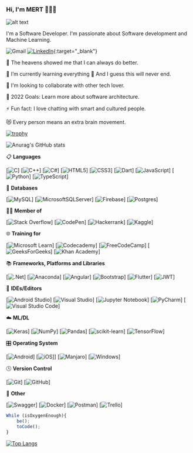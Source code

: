 ### Hi, I'm MERT 👨🏻‍💻

![alt text](https://github.com/mertdurukan/images/blob/main/be.jpg "Be();")

I'm a Software Developer. I'm passionate about Software development and Machine Learning.

<!--💬 **Social** -->

![Gmail](https://img.shields.io/badge/Gmail-D14836?style=for-the-badge&logo=gmail&logoColor=white)
[![LinkedIn](https://img.shields.io/badge/linkedin-%230077B5.svg?style=for-the-badge&logo=linkedin&logoColor=white)](https://www.linkedin.com/in/mertdurukan){:target="_blank"}

🔭 The heavens showed me that I can always do better.

🌱 I’m currently learning everything 🤣 And I guess this will never end.

👯 I'm looking to collaborate with other tech lover.

🥅 2022 Goals: Learn more about software architecture.

⚡ Fun fact: I love chatting with smart and cultured people.

😻 Every person means an extra brain movement.

[![trophy](https://github-profile-trophy.vercel.app/?username=mertdurukan)](https://github.com/ryo-ma/github-profile-trophy)

![Anurag's GitHub stats](https://github-readme-stats.vercel.app/api?username=mertdurukan&theme=dark&show_icons=true)


📋 **Languages**

[![C](https://img.shields.io/badge/c-%2300599C.svg?style=for-the-badge&logo=c&logoColor=white)]
[![C++](https://img.shields.io/badge/c++-%2300599C.svg?style=for-the-badge&logo=c%2B%2B&logoColor=white)]
[![C#](https://img.shields.io/badge/c%23-%23239120.svg?style=for-the-badge&logo=c-sharp&logoColor=white)]
[![HTML5](https://img.shields.io/badge/html5-%23E34F26.svg?style=for-the-badge&logo=html5&logoColor=white)]
[![CSS3](https://img.shields.io/badge/css3-%231572B6.svg?style=for-the-badge&logo=css3&logoColor=white)]
[![Dart](https://img.shields.io/badge/dart-%230175C2.svg?style=for-the-badge&logo=dart&logoColor=white)]
[![JavaScript](https://img.shields.io/badge/javascript-%23323330.svg?style=for-the-badge&logo=javascript&logoColor=%23F7DF1E)]
[![Python](https://img.shields.io/badge/python-3670A0?style=for-the-badge&logo=python&logoColor=ffdd54)]
[![TypeScript](https://img.shields.io/badge/typescript-%23007ACC.svg?style=for-the-badge&logo=typescript&logoColor=white)]

💾 **Databases**

[![MySQL](https://img.shields.io/badge/mysql-%2300f.svg?style=for-the-badge&logo=mysql&logoColor=white)]
[![MicrosoftSQLServer](https://img.shields.io/badge/Microsoft%20SQL%20Sever-CC2927?style=for-the-badge&logo=microsoft%20sql%20server&logoColor=white)]
[![Firebase](https://img.shields.io/badge/Firebase-039BE5?style=for-the-badge&logo=Firebase&logoColor=white)]
[![Postgres](https://img.shields.io/badge/postgres-%23316192.svg?style=for-the-badge&logo=postgresql&logoColor=white)]

🧑‍💻 **Member of**

[![Stack Overflow](https://img.shields.io/badge/-Stackoverflow-FE7A16?style=for-the-badge&logo=stack-overflow&logoColor=white)]
[![CodePen](https://img.shields.io/badge/Codepen-000000?style=for-the-badge&logo=codepen&logoColor=white)]
[![Hackerrank](https://img.shields.io/badge/-Hackerrank-2EC866?style=for-the-badge&logo=HackerRank&logoColor=white)]
[![Kaggle](https://img.shields.io/badge/Kaggle-035a7d?style=for-the-badge&logo=kaggle&logoColor=white)]

🌐 **Training for**

[![Microsoft Learn](https://img.shields.io/badge/Microsoft_Learn-258ffa?style=for-the-badge&logo=microsoft&logoColor=white)]
[![Codecademy](https://img.shields.io/badge/Codecademy-FFF0E5?style=for-the-badge&logo=codecademy&logoColor=1F243A)]
[![FreeCodeCamp](https://img.shields.io/badge/Freecodecamp-%23123.svg?&style=for-the-badge&logo=freecodecamp&logoColor=green)]
[![GeeksForGeeks](https://img.shields.io/badge/GeeksforGeeks-gray?style=for-the-badge&logo=geeksforgeeks&logoColor=35914c)]
[![Khan Academy](https://img.shields.io/badge/KhanAcademy-%2314BF96.svg?style=for-the-badge&logo=KhanAcademy&logoColor=white)]

📚 **Frameworks, Platforms and Libraries**

[![.Net](https://img.shields.io/badge/.NET-5C2D91?style=for-the-badge&logo=.net&logoColor=white)]
[![Anaconda](https://img.shields.io/badge/Anaconda-%2344A833.svg?style=for-the-badge&logo=anaconda&logoColor=white)]
[![Angular](https://img.shields.io/badge/angular-%23DD0031.svg?style=for-the-badge&logo=angular&logoColor=white)]
[![Bootstrap](https://img.shields.io/badge/bootstrap-%23563D7C.svg?style=for-the-badge&logo=bootstrap&logoColor=white)]
[![Flutter](https://img.shields.io/badge/Flutter-%2302569B.svg?style=for-the-badge&logo=Flutter&logoColor=white)]
[![JWT](https://img.shields.io/badge/JWT-black?style=for-the-badge&logo=JSON%20web%20tokens)]

🎨 **IDEs/Editors**

[![Android Studio](https://img.shields.io/badge/Android%20Studio-3DDC84.svg?style=for-the-badge&logo=android-studio&logoColor=white)]
[![Visual Studio](https://img.shields.io/badge/Visual%20Studio-5C2D91.svg?style=for-the-badge&logo=visual-studio&logoColor=white)]
[![Jupyter Notebook](https://img.shields.io/badge/jupyter-%23FA0F00.svg?style=for-the-badge&logo=jupyter&logoColor=white)]
[![PyCharm](https://img.shields.io/badge/pycharm-143?style=for-the-badge&logo=pycharm&logoColor=black&color=black&labelColor=green)]
[![Visual Studio Code](https://img.shields.io/badge/Visual%20Studio%20Code-0078d7.svg?style=for-the-badge&logo=visual-studio-code&logoColor=white)]

☁️ **ML/DL**

[![Keras](https://img.shields.io/badge/Keras-%23D00000.svg?style=for-the-badge&logo=Keras&logoColor=white)]
[![NumPy](https://img.shields.io/badge/numpy-%23013243.svg?style=for-the-badge&logo=numpy&logoColor=white)]
[![Pandas](https://img.shields.io/badge/pandas-%23150458.svg?style=for-the-badge&logo=pandas&logoColor=white)]
[![scikit-learn](https://img.shields.io/badge/scikit--learn-%23F7931E.svg?style=for-the-badge&logo=scikit-learn&logoColor=white)]
[![TensorFlow](https://img.shields.io/badge/TensorFlow-%23FF6F00.svg?style=for-the-badge&logo=TensorFlow&logoColor=white)]

🎛️ **Operating System**

[![Android](https://img.shields.io/badge/Android-3DDC84?style=for-the-badge&logo=android&logoColor=white)]
[![iOS](https://img.shields.io/badge/iOS-000000?style=for-the-badge&logo=ios&logoColor=white)]]
[![Manjaro](https://img.shields.io/badge/Manjaro-35BF5C?style=for-the-badge&logo=Manjaro&logoColor=white)]
[![Windows](https://img.shields.io/badge/Windows-0078D6?style=for-the-badge&logo=windows&logoColor=white)]

🕓 **Version Control**

[![Git](https://img.shields.io/badge/git-%23F05033.svg?style=for-the-badge&logo=git&logoColor=white)]
[![GitHub](https://img.shields.io/badge/github-%23121011.svg?style=for-the-badge&logo=github&logoColor=white)]


🎋 **Other**

[![Swagger](https://img.shields.io/badge/-Swagger-%23Clojure?style=for-the-badge&logo=swagger&logoColor=white)]
[![Docker](https://img.shields.io/badge/docker-%230db7ed.svg?style=for-the-badge&logo=docker&logoColor=white)]
[![Postman](https://img.shields.io/badge/Postman-FF6C37?style=for-the-badge&logo=postman&logoColor=white)]
[![Trello](https://img.shields.io/badge/Trello-%23026AA7.svg?style=for-the-badge&logo=Trello&logoColor=white)]


``` javascript
While (isOxygenEnough){
    be();
    toCode();
} 
```

[![Top Langs](https://github-readme-stats.vercel.app/api/top-langs/?username=mertdurukan&langs_count=5)](https://github.com/anuraghazra/github-readme-stats)

<!--
[![Readme Card](https://github-readme-stats.vercel.app/api/pin/?username=mertdurukan&repo=Card_Distribution_Console_App)](https://github.com/anuraghazra/github-readme-stats)
[![Readme Card](https://github-readme-stats.vercel.app/api/pin/?username=mertdurukan&repo=gunguntakipapi)](https://github.com/anuraghazra/github-readme-stats)
[![Readme Card](https://github-readme-stats.vercel.app/api/pin/?username=mertdurukan&repo=gunguntakipmobile)](https://github.com/anuraghazra/github-readme-stats)
-->

<!--
📊 This week I spent my time on
[![willianrod's wakatime stats](https://github-readme-stats.vercel.app/api/wakatime?username=mertdurukan)](https://github.com/anuraghazra/github-readme-stats)
![Discord](https://img.shields.io/badge/%3CServer%3E-%237289DA.svg?style=for-the-badge&logo=discord&logoColor=white)
![Google Meet](https://img.shields.io/badge/Google%20Meet-00897B?style=for-the-badge&logo=google-meet&logoColor=white)
-->
